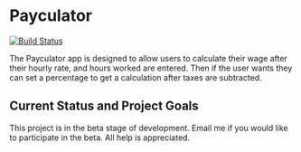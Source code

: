 # Payculator
[![Build Status](https://travis-ci.org/KelCodesStuff/Payculator.svg?branch=master)](https://travis-ci.org/KelCodesStuff/Payculator)

The Payculator app is designed to allow users to calculate their wage after their hourly rate, and hours worked are entered. Then if the user wants they can set a percentage to get a calculation after taxes are subtracted.

## Current Status and Project Goals

This project is in the beta stage of development. Email me if you would like to participate in the beta. All help is appreciated.

